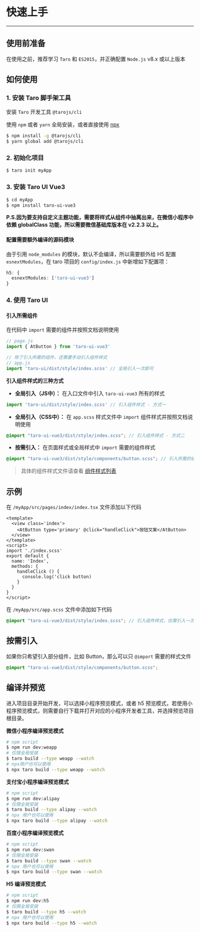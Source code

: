# 快速上手

---

## 使用前准备

在使用之前，推荐学习 `Taro` 和 `ES2015`，并正确配置 `Node.js` v8.x 或以上版本

## 如何使用

### 1. 安装 Taro 脚手架工具

安装 `Taro` 开发工具 `@tarojs/cli`

使用 `npm` 或者 `yarn` 全局安装，或者直接使用 [npx](https://medium.com/@maybekatz/introducing-npx-an-npm-package-runner-55f7d4bd282b)

```bash
$ npm install -g @tarojs/cli
$ yarn global add @tarojs/cli
```

### 2. 初始化项目


```bash
$ taro init myApp
```

### 3. 安装 Taro UI Vue3

```bash
$ cd myApp
$ npm install taro-ui-vue3
```

**P.S.因为要支持自定义主题功能，需要将样式从组件中抽离出来，在微信小程序中依赖 globalClass 功能，所以需要微信基础库版本在 v2.2.3 以上。**

#### 配置需要额外编译的源码模块

由于引用 `node_modules` 的模块，默认不会编译，所以需要额外给 H5 配置 `esnextModules`，在 taro 项目的 `config/index.js` 中新增如下配置项：

```typescript
h5: {
  esnextModules: ['taro-ui-vue3']
}
```

### 4. 使用 Taro UI

#### 引入所需组件

在代码中 `import` 需要的组件并按照文档说明使用

```typescript
// page.js
import { AtButton } from 'taro-ui-vue3'

// 除了引入所需的组件，还需要手动引入组件样式
// app.js
import 'taro-ui/dist/style/index.scss' // 全局引入一次即可
```

**引入组件样式的三种方式**

- **全局引入（JS中）：** 在入口文件中引入 `taro-ui-vue3` 所有的样式
```typescript
import 'taro-ui/dist/style/index.scss' // 引入组件样式 - 方式一
```

- **全局引入（CSS中）：** 在 `app.scss` 样式文件中 `import` 组件样式并按照文档说明使用
```scss
@import "taro-ui-vue3/dist/style/index.scss"; // 引入组件样式 - 方式二
```

- **按需引入：** 在页面样式或全局样式中 `import` 需要的组件样式
```scss
@import "taro-ui-vue3/dist/style/components/button.scss"; // 引入所需的组件样式 - 方式三
```

> 具体的组件样式文件请查看 [组件样式列表](https://github.com/NervJS/taro-ui/tree/dev/src/style/components)

## 示例

在 `/myApp/src/pages/index/index.tsx` 文件添加以下代码


```vue
<template>
  <view class='index'>
    <AtButton type='primary' @click="handleClick">按钮文案</AtButton>
  </view>
</template>
<script>
import './index.scss'
export default {
  name: 'Index',
  methods: {
    handleClick () {
      console.log('click button)
    }
  }
}
</script>
```


在 `/myApp/src/app.scss` 文件中添加如下代码

```scss
@import "taro-ui-vue3/dist/style/index.scss"; // 引入组件样式，仅需引入一次即可
```

## 按需引入

如果你只希望引入部分组件，比如 Button，那么可以只 `@import` 需要的样式文件

```scss
@import "taro-ui-vue3/dist/style/components/button.scss";
```

## 编译并预览

进入项目目录开始开发，可以选择小程序预览模式，或者 h5 预览模式，若使用小程序预览模式，则需要自行下载并打开对应的小程序开发者工具，并选择预览项目根目录。

**微信小程序编译预览模式**

```bash
# npm script
$ npm run dev:weapp
# 仅限全局安装
$ taro build --type weapp --watch
# npx用户也可以使用
$ npx taro build --type weapp --watch
```

**支付宝小程序编译预览模式**

```bash
# npm script
$ npm run dev:alipay
# 仅限全局安装
$ taro build --type alipay --watch
# npx 用户也可以使用
$ npx taro build --type alipay --watch
```

**百度小程序编译预览模式**

```bash
# npm script
$ npm run dev:swan
# 仅限全局安装
$ taro build --type swan --watch
# npx 用户也可以使用
$ npx taro build --type swan --watch
```

**H5 编译预览模式**

```bash
# npm script
$ npm run dev:h5
# 仅限全局安装
$ taro build --type h5 --watch
# npx 用户也可以使用
$ npx taro build --type h5 --watch
```
